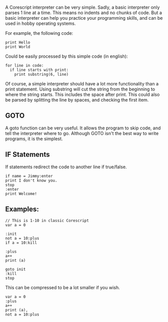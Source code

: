 A Corescript interpreter can be very simple.
Sadly, a basic interpreter only parses 1 line at a time.
This means no indents and no chunks of code.
But a basic interpreter can help you practice your programming skills, and can
be used in hobby operating systems.

For example, the following code:
```
print Hello
print World
```
Could be easily processed by this simple code (in english):
```
for line in code:
  if line starts with print:
    print substring(6, line)
```
Of course, a simple interpreter should have a lot more functionality than a print statement. 
Using substring will cut the string from the beginning to where the string starts. This includes the space after print.
This could also be parsed by splitting the line by spaces, and checking the first item.

## GOTO
A goto function can be very useful. It allows the program to skip code, and tell the interpreter where to go.
Although GOTO isn't the best way to write programs, it is the simplest.

## IF Statements
If statements redirect the code to another line if true/false.
```
if name = Jimmy:enter
print I don't know you.
stop
:enter
print Welcome!
```

## Examples:
```
// This is 1-10 in classic Corescript
var a = 0

:init
not a = 10:plus
if a = 10:kill

:plus
a++
print (a)

goto init
:kill
stop
```
This can be compressed to be a lot smaller if you wish.
```
var a = 0
:plus
a++
print (a),
not a = 10:plus
```
